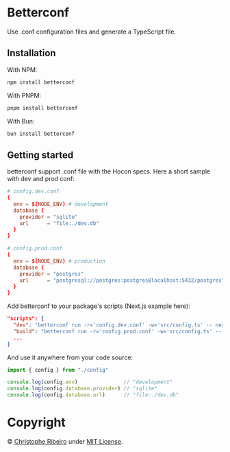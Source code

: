 # Betterconf

Use .conf configuration files and generate a TypeScript file.

## Installation

With NPM:

```bash
npm install betterconf
```

With PNPM:

```bash
pnpm install betterconf
```

With Bun:

```bash
bun install betterconf
```

## Getting started

betterconf support .conf file with the Hocon specs. Here a short sample with dev and prod conf:

```conf
# config.dev.conf
{
  env = ${NODE_ENV} # development
  database {
    provider = "sqlite"
    url      = "file:./dev.db"
  }
}
```

```conf
# config.prod.conf
{
  env = ${NODE_ENV} # production
  database {
    provider = "postgres"
    url      = "postgresql://postgres:postgres@localhost:5432/postgres"
  }
}
```

Add betterconf to your package's scripts (Next.js example here):

```json
"scripts": {
  "dev": "betterconf run -r='config.dev.conf' -w='src/config.ts' -- next dev",
  "build": "betterconf run -r='config.prod.conf' -w='src/config.ts' -- next build",
  ...
}
```

And use it anywhere from your code source:

```ts
import { config } from "./config"

console.log(config.env)               // "development"
console.log(config.database.provider) // "sqlite"
console.log(config.database.url)      // "file:./dev.db"
```

# Copyright

&copy; [Christophe Ribeiro](https://christophe.ribeiro.io) under [MIT License](./LICENSE.md).
